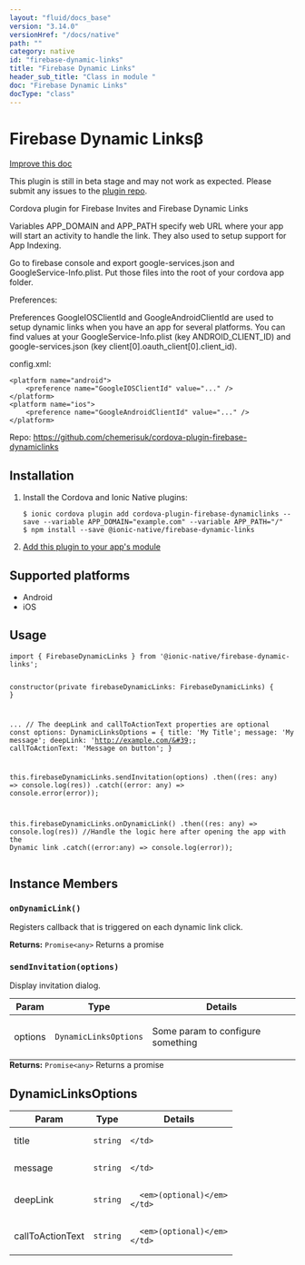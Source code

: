 ```yaml
---
layout: "fluid/docs_base"
version: "3.14.0"
versionHref: "/docs/native"
path: ""
category: native
id: "firebase-dynamic-links"
title: "Firebase Dynamic Links"
header_sub_title: "Class in module "
doc: "Firebase Dynamic Links"
docType: "class"
---
```


<h1 class="api-title">Firebase Dynamic Links<span class="beta" title="beta">&beta;</span></h1>

<a class="improve-v2-docs" href="http://github.com/ionic-team/ionic-native/edit/master/src/@ionic-native/plugins/firebase-dynamic-links/index.ts#L8">
  Improve this doc
</a>




<p class="beta-notice">
  This plugin is still in beta stage and may not work as expected. Please
  submit any issues to the <a target="_blank"
  href="https://github.com/chemerisuk/cordova-plugin-firebase-dynamiclinks/issues">plugin repo</a>.
</p>




<p>Cordova plugin for Firebase Invites and Firebase Dynamic Links</p>
<p>Variables APP_DOMAIN and APP_PATH specify web URL where your app will start an activity to handle the link. They also used to setup support for App Indexing.</p>
<p>Go to firebase console and export google-services.json and GoogleService-Info.plist. Put those files into the root of your cordova app folder.</p>
<p>Preferences:</p>
<p>Preferences GoogleIOSClientId and GoogleAndroidClientId are used to setup dynamic links when you have an app for several platforms.
You can find values at your GoogleService-Info.plist (key ANDROID_CLIENT_ID) and google-services.json (key client[0].oauth_client[0].client_id).</p>
<p>config.xml:</p>
<pre><code class="lang-xml">&lt;platform name=&quot;android&quot;&gt;
    &lt;preference name=&quot;GoogleIOSClientId&quot; value=&quot;...&quot; /&gt;
&lt;/platform&gt;
&lt;platform name=&quot;ios&quot;&gt;
    &lt;preference name=&quot;GoogleAndroidClientId&quot; value=&quot;...&quot; /&gt;
&lt;/platform&gt;
</code></pre>


<p>Repo:
  <a href="https://github.com/chemerisuk/cordova-plugin-firebase-dynamiclinks">
    https://github.com/chemerisuk/cordova-plugin-firebase-dynamiclinks
  </a>
</p>


<h2><a class="anchor" name="installation" href="#installation"></a>Installation</h2>
<ol class="installation">
  <li>Install the Cordova and Ionic Native plugins:<br>
    <pre><code class="nohighlight">$ ionic cordova plugin add cordova-plugin-firebase-dynamiclinks --save --variable APP_DOMAIN="example.com" --variable APP_PATH="/"
$ npm install --save @ionic-native/firebase-dynamic-links
</code></pre>
  </li>
  <li><a href="https://ionicframework.com/docs/native/#Add_Plugins_to_Your_App_Module">Add this plugin to your app's module</a></li>
</ol>



<h2><a class="anchor" name="platforms" href="#platforms"></a>Supported platforms</h2>
<ul>
  <li>Android</li><li>iOS</li>
</ul>






<h2><a class="anchor" name="usage" href="#usage"></a>Usage</h2>
<pre><code class="lang-typescript">import { FirebaseDynamicLinks } from &#39;@ionic-native/firebase-dynamic-links&#39;;


constructor(private firebaseDynamicLinks: FirebaseDynamicLinks) { }

...
// The deepLink and callToActionText properties are optional
const options: DynamicLinksOptions = {
  title: &#39;My Title&#39;;
  message: &#39;My message&#39;;
  deepLink: &#39;http://example.com/&#39;;
  callToActionText: &#39;Message on button&#39;;
}

this.firebaseDynamicLinks.sendInvitation(options)
  .then((res: any) =&gt; console.log(res))
  .catch((error: any) =&gt; console.error(error));

this.firebaseDynamicLinks.onDynamicLink()
  .then((res: any) =&gt; console.log(res)) //Handle the logic here after opening the app with the Dynamic link
  .catch((error:any) =&gt; console.log(error));
</code></pre>








<h2><a class="anchor" name="instance-members" href="#instance-members"></a>Instance Members</h2>
<h3><a class="anchor" name="onDynamicLink" href="#onDynamicLink"></a><code>onDynamicLink()</code></h3>


Registers callback that is triggered on each dynamic link click.


<div class="return-value" markdown="1">
  <i class="icon ion-arrow-return-left"></i>
  <b>Returns:</b> <code>Promise&lt;any&gt;</code> Returns a promise
</div><h3><a class="anchor" name="sendInvitation" href="#sendInvitation"></a><code>sendInvitation(options)</code></h3>


Display invitation dialog.
<table class="table param-table" style="margin:0;">
  <thead>
  <tr>
    <th>Param</th>
    <th>Type</th>
    <th>Details</th>
  </tr>
  </thead>
  <tbody>
  <tr>
    <td>
      options</td>
    <td>
      <code>DynamicLinksOptions</code>
    </td>
    <td>
      <p>Some param to configure something</p>
</td>
  </tr>
  </tbody>
</table>

<div class="return-value" markdown="1">
  <i class="icon ion-arrow-return-left"></i>
  <b>Returns:</b> <code>Promise&lt;any&gt;</code> Returns a promise
</div>





<h2><a class="anchor" name="DynamicLinksOptions" href="#DynamicLinksOptions"></a>DynamicLinksOptions</h2>

<table class="table param-table" style="margin:0;">
  <thead>
  <tr>
    <th>Param</th>
    <th>Type</th>
    <th>Details</th>
  </tr>
  </thead>
  <tbody>
  
  <tr>
    <td>
      title
    </td>
    <td>
      <code>string</code>
    </td>
    <td>
      
      
    </td>
  </tr>
  
  <tr>
    <td>
      message
    </td>
    <td>
      <code>string</code>
    </td>
    <td>
      
      
    </td>
  </tr>
  
  <tr>
    <td>
      deepLink
    </td>
    <td>
      <code>string</code>
    </td>
    <td>
      
      <em>(optional)</em>
    </td>
  </tr>
  
  <tr>
    <td>
      callToActionText
    </td>
    <td>
      <code>string</code>
    </td>
    <td>
      
      <em>(optional)</em>
    </td>
  </tr>
  
  </tbody>
</table>





